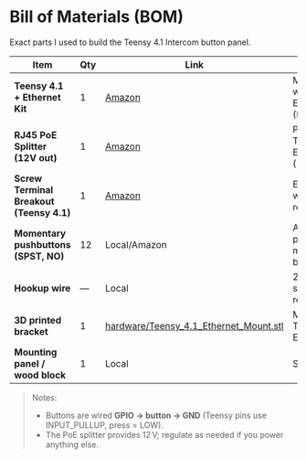 ﻿# Bill of Materials (BOM)

Exact parts I used to build the Teensy 4.1 Intercom button panel.

| Item | Qty | Link | Notes |
|------|-----|------|-------|
| **Teensy 4.1 + Ethernet Kit** | 1 | [Amazon](https://www.amazon.com/dp/B09NXYWYK7?ref=ppx_yo2ov_dt_b_fed_asin_title) | Main MCU with native Ethernet (PJRC kit) |
| **RJ45 PoE Splitter (12V out)** | 1 | [Amazon](https://www.amazon.com/dp/B07W6KM59K?ref=ppx_yo2ov_dt_b_fed_asin_title) | Powers the Teensy over Ethernet (12 V) |
| **Screw Terminal Breakout (Teensy 4.1)** | 1 | [Amazon](https://www.amazon.com/dp/B08RSCFBNF?ref=ppx_yo2ov_dt_b_fed_asin_title) | Easier button wiring / strain relief |
| **Momentary pushbuttons (SPST, NO)** | 12 | Local/Amazon | Any panel‑mount momentary button |
| **Hookup wire** | — | Local | 22–24 AWG stranded recommended |
| **3D printed bracket** | 1 | [hardware/Teensy_4.1_Ethernet_Mount.stl](hardware/Teensy_4.1_Ethernet_Mount.stl) | Mount for Teensy + Ethernet kit |
| **Mounting panel / wood block** | 1 | Local | See photos |

> Notes:
> - Buttons are wired **GPIO → button → GND** (Teensy pins use INPUT_PULLUP, press = LOW).
> - The PoE splitter provides 12 V; regulate as needed if you power anything else.
